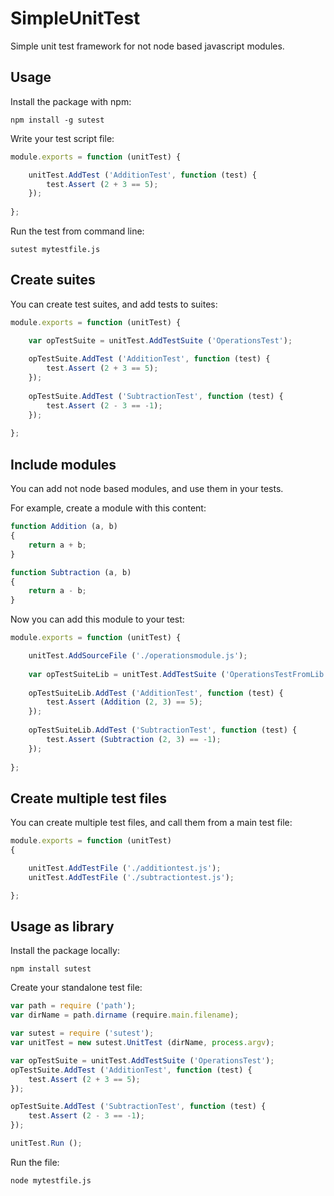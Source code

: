 SimpleUnitTest
==============

Simple unit test framework for not node based javascript modules.

Usage
-----

Install the package with npm:

```
npm install -g sutest
```

Write your test script file:

```js
module.exports = function (unitTest) {

	unitTest.AddTest ('AdditionTest', function (test) {
		test.Assert (2 + 3 == 5);
	});
	
};
```

Run the test from command line:

```
sutest mytestfile.js
```

Create suites
-------------

You can create test suites, and add tests to suites:

```js
module.exports = function (unitTest) {

	var opTestSuite = unitTest.AddTestSuite ('OperationsTest');
	
	opTestSuite.AddTest ('AdditionTest', function (test) {
		test.Assert (2 + 3 == 5);
	});
	
	opTestSuite.AddTest ('SubtractionTest', function (test) {
		test.Assert (2 - 3 == -1);
	});
	
};
```

Include modules
---------------

You can add not node based modules, and use them in your tests.

For example, create a module with this content:

```js
function Addition (a, b)
{
	return a + b;
}

function Subtraction (a, b)
{
	return a - b;
}
```

Now you can add this module to your test: 

```js
module.exports = function (unitTest) {

	unitTest.AddSourceFile ('./operationsmodule.js');
	
	var opTestSuiteLib = unitTest.AddTestSuite ('OperationsTestFromLib');
	
	opTestSuiteLib.AddTest ('AdditionTest', function (test) {
		test.Assert (Addition (2, 3) == 5);
	});
	
	opTestSuiteLib.AddTest ('SubtractionTest', function (test) {
		test.Assert (Subtraction (2, 3) == -1);
	});
	
};
```

Create multiple test files
--------------------------

You can create multiple test files, and call them from a main test file:

```js
module.exports = function (unitTest)
{

	unitTest.AddTestFile ('./additiontest.js');
	unitTest.AddTestFile ('./subtractiontest.js');

};
```

Usage as library
----------------

Install the package locally:

```
npm install sutest
```

Create your standalone test file:

```js
var path = require ('path');
var dirName = path.dirname (require.main.filename);

var sutest = require ('sutest');
var unitTest = new sutest.UnitTest (dirName, process.argv);

var opTestSuite = unitTest.AddTestSuite ('OperationsTest');
opTestSuite.AddTest ('AdditionTest', function (test) {
	test.Assert (2 + 3 == 5);
});

opTestSuite.AddTest ('SubtractionTest', function (test) {
	test.Assert (2 - 3 == -1);
});

unitTest.Run ();
```

Run the file:

```
node mytestfile.js
```

